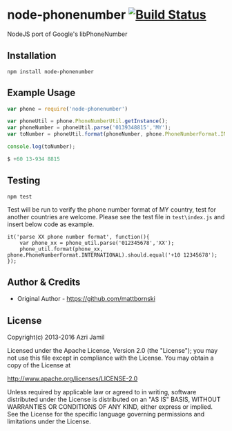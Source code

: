 # node-phonenumber [![Build Status](https://travis-ci.org/wajatimur/node-phonenumber.png?branch=master)](https://travis-ci.org/wajatimur/node-phonenumber)

NodeJS port of Google's libPhoneNumber

## Installation

    npm install node-phonenumber

## Example Usage
```javascript
var phone = require('node-phonenumber')

var phoneUtil = phone.PhoneNumberUtil.getInstance();
var phoneNumber = phoneUtil.parse('0139348815','MY');
var toNumber = phoneUtil.format(phoneNumber, phone.PhoneNumberFormat.INTERNATIONAL);

console.log(toNumber);

$ +60 13-934 8815
```

## Testing

    npm test

Test will be run to verify the phone number format of MY country, test for another
countries are welcome. Please see the test file in `test\index.js` and insert below
code as example.

    it('parse XX phone number format', function(){
        var phone_xx = phone_util.parse('012345678','XX');
        phone_util.format(phone_xx, phone.PhoneNumberFormat.INTERNATIONAL).should.equal('+10 12345678');
    });

## Author & Credits
* Original Author - https://github.com/mattbornski

## License
Copyright(c) 2013-2016 Azri Jamil

Licensed under the Apache License, Version 2.0 (the "License");
you may not use this file except in compliance with the License.
You may obtain a copy of the License at

   http://www.apache.org/licenses/LICENSE-2.0

Unless required by applicable law or agreed to in writing, software
distributed under the License is distributed on an "AS IS" BASIS,
WITHOUT WARRANTIES OR CONDITIONS OF ANY KIND, either express or implied.
See the License for the specific language governing permissions and
limitations under the License.
